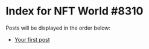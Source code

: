 # Index for NFT World #8310
Posts will be displayed in the order below:

- [Your first post](./001-first.md)

